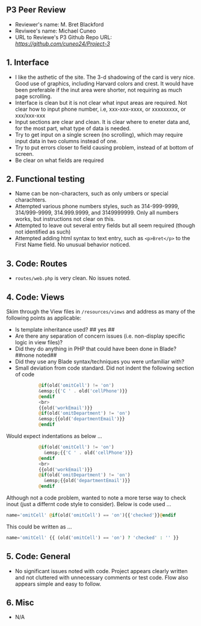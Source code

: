 ## P3 Peer Review

+ Reviewer's name: M. Bret Blackford
+ Reviwee's name: Michael Cuneo 
+ URL to Reviewe's P3 Github Repo URL: *<https://github.com/cuneo24/Project-3>*


## 1. Interface
 
+ I like the asthetic of the site.  The 3-d shadowing of the card is very nice.  Good use of graphics, including Harvard colors and crest.  It would have been preferable if the inut area were shorter, not requiring as much page scrolling.
+ Interface is clean but it is not clear what input areas are required.  Not clear how to input phone number, i.e, xxx-xxx-xxxx, or xxxxxxxxx, or xxx/xxx-xxx
+ Input sections are clear and clean.  It is clear where to eneter data and, for the most part, what type of data is needed.
+ Try to get input on a single screen (no scrolling), which may require input data in two columns instead of one.
+ Try to put errors closer to field causing problem, instead of at bottom of screen.
+ Be clear on what fields are required 


## 2. Functional testing

+ Name can be non-characters, such as only umbers or special charachters. 
+ Attempted various phone numbers styles, such as 314-999-9999, 314/999-9999, 314.999.9999, and 3149999999. Only all numbers works, but instructions not clear on this.
+ Attempted to leave out several entry fields but all seem required (though not identified as such)
+ Attempted adding html syntax to text entry, such as `<p>Bret</p>` to the First Name field.  No unusual behavior noticed.

## 3. Code: Routes

+ `routes/web.php` is very clean. No issues noted.

## 4. Code: Views
Skim through the View files in `/resources/views` and address as many of the following points as applicable:

+ Is template inheritance used? ## yes ##
+ Are there any separation of concern issues (i.e. non-display specific logic in view files)?
+ Did they do anything in PHP that could have been done in Blade? ##none noted##
+ Did they use any Blade syntax/techniques you were unfamiliar with?
+ Small deviation from code standard. Did not indent the following section of code
```php
            @if(old('omitCell') != 'on')
            &emsp;{{'C ' . old('cellPhone')}}
            @endif
            <br>
            {{old('workEmail')}}
            @if(old('omitDepartment') != 'on')
            &emsp;{{old('departmentEmail')}}
            @endif
```
Would expect indentations as below ...
```php
            @if(old('omitCell') != 'on')
              &emsp;{{'C ' . old('cellPhone')}}
            @endif
            <br>
            {{old('workEmail')}}
            @if(old('omitDepartment') != 'on')
              &emsp;{{old('departmentEmail')}}
            @endif
```            
Although not a code problem, wanted to note a more terse way to check inout (just a differnt code style to consider). Below is code used ...
```php
name='omitCell' @if(old('omitCell') == 'on'){{'checked'}}@endif
```
This could be written as ...
```php
name='omitCell' {{ (old('omitCell') == 'on') ? 'checked' : '' }}
```
            

## 5. Code: General

+ No significant issues noted with code.  Project appears clearly written and not cluttered with unnecessary comments or test code.  Flow also appears simple and easy to follow.

## 6. Misc
+ N/A
